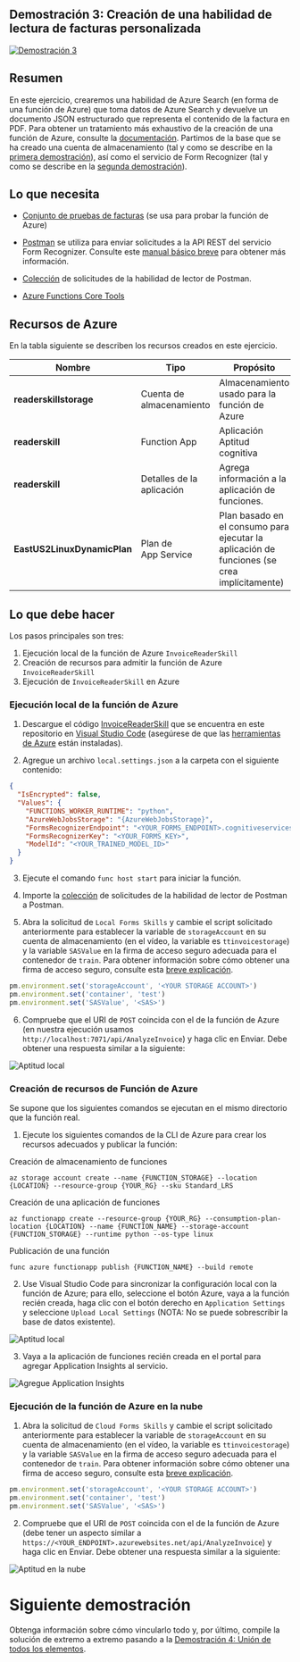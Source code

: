 ## <a name="demo-3---creating-a-custom-invoice-reader-skill"></a>Demostración 3: Creación de una habilidad de lectura de facturas personalizada

[![Demostración 3](images/demo3.png)](https://globaleventcdn.blob.core.windows.net/assets/aiml/aiml10/videos/Demo3.mp4 "Demostración 3")

## <a name="summary"></a>Resumen
En este ejercicio, crearemos una habilidad de Azure Search (en forma de una función de Azure) que toma datos de Azure Search y devuelve un documento JSON estructurado que representa el contenido de la factura en PDF. Para obtener un tratamiento más exhaustivo de la creación de una función de Azure, consulte la [documentación](https://docs.microsoft.com/en-us/azure/azure-functions/functions-create-first-azure-function-azure-cli?WT.mc_id=msignitethetour2019-github-aiml10). Partimos de la base que se ha creado una cuenta de almacenamiento (tal y como se describe en la [primera demostración](demo1.md)), así como el servicio de Form Recognizer (tal y como se describe en la [segunda demostración](demo2.md)).


## <a name="what-you-need"></a>Lo que necesita
- [Conjunto de pruebas de facturas](https://globaleventcdn.blob.core.windows.net/assets/aiml/aiml10/data/test.zip) (se usa para probar la función de Azure)


- [Postman](https://www.getpostman.com/) se utiliza para enviar solicitudes a la API REST del servicio Form Recognizer. Consulte este [manual básico breve](postman.md) para obtener más información.

- [Colección](src/Collections/Reader_Skill.postman_collection.json) de solicitudes de la habilidad de lector de Postman.

- [Azure Functions Core Tools](https://docs.microsoft.com/en-us/azure/azure-functions/functions-run-local?WT.mc_id=msignitethetour2019-github-aiml10#v2)

## <a name="azure-resources"></a>Recursos de Azure
En la tabla siguiente se describen los recursos creados en este ejercicio.

| Nombre                       | Tipo                            | Propósito                    |
| -------------------------- | ------------------------------- | ------------------------- |
| **readerskillstorage**   | Cuenta de almacenamiento              | Almacenamiento usado para la función de Azure |
| **readerskill**          | Function App                 | Aplicación Aptitud cognitiva |
| **readerskill**          | Detalles de la aplicación                   | Agrega información a la aplicación de funciones. |
| **EastUS2LinuxDynamicPlan** | Plan de App Service                   | Plan basado en el consumo para ejecutar la aplicación de funciones (se crea implícitamente) |

## <a name="what-to-do"></a>Lo que debe hacer

Los pasos principales son tres:
1. Ejecución local de la función de Azure `InvoiceReaderSkill`
2. Creación de recursos para admitir la función de Azure `InvoiceReaderSkill`
3. Ejecución de `InvoiceReaderSkill` en Azure

### <a name="run-the-azure-function-locally"></a>Ejecución local de la función de Azure

1. Descargue el código [InvoiceReaderSkill](src/InvoiceReaderSkill) que se encuentra en este repositorio en [Visual Studio Code](https://code.visualstudio.com/) (asegúrese de que las [herramientas de Azure](https://marketplace.visualstudio.com/items?itemName=ms-vscode.vscode-node-azure-pack) están instaladas).

2. Agregue un archivo `local.settings.json` a la carpeta con el siguiente contenido:

```json
{
  "IsEncrypted": false,
  "Values": {
    "FUNCTIONS_WORKER_RUNTIME": "python",
    "AzureWebJobsStorage": "{AzureWebJobsStorage}",
    "FormsRecognizerEndpoint": "<YOUR_FORMS_ENDPOINT>.cognitiveservices.azure.com",
    "FormsRecognizerKey": "<YOUR_FORMS_KEY>",
    "ModelId": "<YOUR_TRAINED_MODEL_ID>"
  }
}
```
3. Ejecute el comando `func host start` para iniciar la función.

4. Importe la [colección](src/Collections/Reader_Skill.postman_collection.json) de solicitudes de la habilidad de lector de Postman a Postman.

5. Abra la solicitud de `Local Forms Skills` y cambie el script solicitado anteriormente para establecer la variable de `storageAccount` en su cuenta de almacenamiento (en el vídeo, la variable es `ttinvoicestorage`) y la variable `SASValue` en la firma de acceso seguro adecuada para el contenedor de `train`. Para obtener información sobre cómo obtener una firma de acceso seguro, consulte esta [breve explicación](sas.md).

```javascript
pm.environment.set('storageAccount', '<YOUR STORAGE ACCOUNT>')
pm.environment.set('container', 'test')
pm.environment.set('SASValue', '<SAS>')
```

6. Compruebe que el URI de `POST` coincida con el de la función de Azure (en nuestra ejecución usamos `http://localhost:7071/api/AnalyzeInvoice`) y haga clic en Enviar. Debe obtener una respuesta similar a la siguiente:

![Aptitud local](images/local_skill.png "Aptitud local")

### <a name="create-azure-function-resources"></a>Creación de recursos de Función de Azure

Se supone que los siguientes comandos se ejecutan en el mismo directorio que la función real.

1. Ejecute los siguientes comandos de la CLI de Azure para crear los recursos adecuados y publicar la función:

Creación de almacenamiento de funciones

```
az storage account create --name {FUNCTION_STORAGE} --location {LOCATION} --resource-group {YOUR_RG} --sku Standard_LRS
```

Creación de una aplicación de funciones
```
az functionapp create --resource-group {YOUR_RG} --consumption-plan-location {LOCATION} --name {FUNCTION_NAME} --storage-account {FUNCTION_STORAGE} --runtime python --os-type linux
```
Publicación de una función
```
func azure functionapp publish {FUNCTION_NAME} --build remote
```

2. Use Visual Studio Code para sincronizar la configuración local con la función de Azure; para ello, seleccione el botón Azure, vaya a la función recién creada, haga clic con el botón derecho en `Application Settings` y seleccione `Upload Local Settings` (NOTA: No se puede sobrescribir la base de datos existente).

![Aptitud local](images/upload_settings.png "Aptitud local")

3. Vaya a la aplicación de funciones recién creada en el portal para agregar Application Insights al servicio.

![Agregue Application Insights](images/app_insights.png "Agregue Application Insights")

### <a name="run-the-azure-function-in-the-cloud"></a>Ejecución de la función de Azure en la nube

1. Abra la solicitud de `Cloud Forms Skills` y cambie el script solicitado anteriormente para establecer la variable de `storageAccount` en su cuenta de almacenamiento (en el vídeo, la variable es `ttinvoicestorage`) y la variable `SASValue` en la firma de acceso seguro adecuada para el contenedor de `train`. Para obtener información sobre cómo obtener una firma de acceso seguro, consulte esta [breve explicación](sas.md).

```javascript
pm.environment.set('storageAccount', '<YOUR STORAGE ACCOUNT>')
pm.environment.set('container', 'test')
pm.environment.set('SASValue', '<SAS>')
```

2. Compruebe que el URI de `POST` coincida con el de la función de Azure (debe tener un aspecto similar a `https://<YOUR_ENDPOINT>.azurewebsites.net/api/AnalyzeInvoice`) y haga clic en Enviar. Debe obtener una respuesta similar a la siguiente:

![Aptitud en la nube](images/local_skill.png "Aptitud en la nube")

# <a name="next-demo"></a>Siguiente demostración
Obtenga información sobre cómo vincularlo todo y, por último, compile la solución de extremo a extremo pasando a la [Demostración 4: Unión de todos los elementos](demo4.md).

